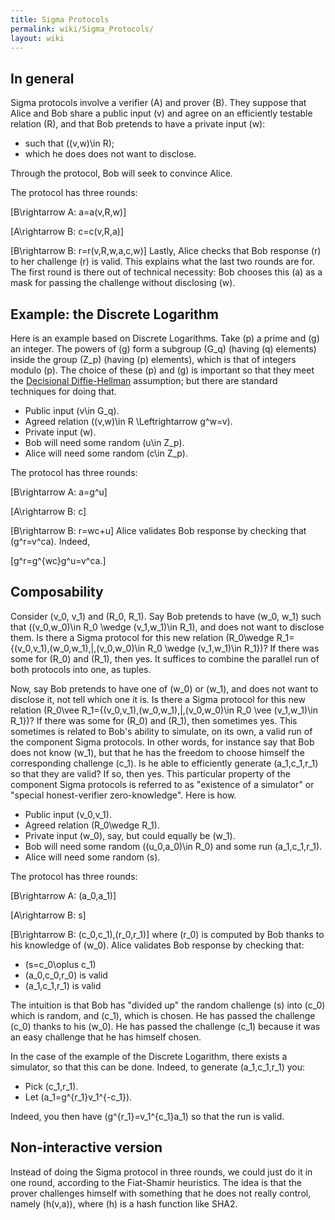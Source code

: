```yaml
---
title: Sigma Protocols
permalink: wiki/Sigma_Protocols/
layout: wiki
---
```


In general
----------

Sigma protocols involve a verifier (A) and prover (B). They suppose that
Alice and Bob share a public input \(v\) and agree on an efficiently
testable relation \(R\), and that Bob pretends to have a private input
\(w\):

-   such that \((v,w)\in R\);
-   which he does does not want to disclose.

Through the protocol, Bob will seek to convince Alice.

The protocol has three rounds:

\[B\rightarrow A: a=a(v,R,w)\]

\[A\rightarrow B: c=c(v,R,a)\]

\[B\rightarrow B: r=r(v,R,w,a,c,w)\] Lastly, Alice checks that Bob
response \(r\) to her challenge \(r\) is valid. This explains what the
last two rounds are for. The first round is there out of technical
necessity: Bob chooses this \(a\) as a mask for passing the challenge
without disclosing \(w\).

Example: the Discrete Logarithm
-------------------------------

Here is an example based on Discrete Logarithms. Take \(p\) a prime and
\(g\) an integer. The powers of \(g\) form a subgroup \(G_q\) (having
\(q\) elements) inside the group \(Z_p\) (having \(p\) elements), which
is that of integers modulo \(p\). The choice of these \(p\) and \(g\) is
important so that they meet the [Decisional
Diffie-Hellman](http://en.wikipedia.org/wiki/Decisional_Diffie%E2%80%93Hellman_assumption)
assumption; but there are standard techniques for doing that.

-   Public input \(v\in G_q\).
-   Agreed relation \((v,w)\in R \Leftrightarrow g^w=v\).
-   Private input \(w\).
-   Bob will need some random \(u\in Z_p\).
-   Alice will need some random \(c\in Z_p\).

The protocol has three rounds:

\[B\rightarrow A: a=g^u\]

\[A\rightarrow B: c\]

\[B\rightarrow B: r=wc+u\] Alice validates Bob response by checking that
\(g^r=v^ca\). Indeed,

\[g^r=g^{wc}g^u=v^ca.\]

Composability
-------------

Consider \(v_0, v_1\) and \(R_0, R_1\). Say Bob pretends to have
\(w_0, w_1\) such that \((v_0,w_0)\in R_0 \wedge (v_1,w_1)\in R_1\), and
does not want to disclose them. Is there a Sigma protocol for this new
relation
\(R_0\wedge R_1=\{(v_0,v_1),(w_0,w_1)\,|\,(v_0,w_0)\in R_0 \wedge (v_1,w_1)\in R_1\}\)?
If there was some for \(R_0\) and \(R_1\), then yes. It suffices to
combine the parallel run of both protocols into one, as tuples.

Now, say Bob pretends to have one of \(w_0\) or \(w_1\), and does not
want to disclose it, not tell which one it is. Is there a Sigma protocol
for this new relation
\(R_0\vee R_1=\{(v_0,v_1),(w_0,w_1)\,|\,(v_0,w_0)\in R_0 \vee (v_1,w_1)\in R_1\}\)?
If there was some for \(R_0\) and \(R_1\), then sometimes yes. This
sometimes is related to Bob's ability to simulate, on its own, a valid
run of the component Sigma protocols. In other words, for instance say
that Bob does not know \(w_1\), but that he has the freedom to choose
himself the corresponding challenge \(c_1\). Is he able to efficiently
generate \(a_1,c_1,r_1\) so that they are valid? If so, then yes. This
particular property of the component Sigma protocols is referred to as
"existence of a simulator" or "special honest-verifier zero-knowledge".
Here is how.

-   Public input \(v_0,v_1\).
-   Agreed relation \(R_0\wedge R_1\).
-   Private input \(w_0\), say, but could equally be \(w_1\).
-   Bob will need some random \((u_0,a_0)\in R_0\) and some run
    \(a_1,c_1,r_1\).
-   Alice will need some random \(s\).

The protocol has three rounds:

\[B\rightarrow A: (a_0,a_1)\]

\[A\rightarrow B: s\]

\[B\rightarrow B: (c_0,c_1),(r_0,r_1)\] where \(r_0\) is computed by Bob
thanks to his knowledge of \(w_0\). Alice validates Bob response by
checking that:

-   \(s=c_0\oplus c_1\)
-   \(a_0,c_0,r_0\) is valid
-   \(a_1,c_1,r_1\) is valid

The intuition is that Bob has "divided up" the random challenge \(s\)
into \(c_0\) which is random, and \(c_1\), which is chosen. He has
passed the challenge \(c_0\) thanks to his \(w_0\). He has passed the
challenge \(c_1\) because it was an easy challenge that he has himself
chosen.

In the case of the example of the Discrete Logarithm, there exists a
simulator, so that this can be done. Indeed, to generate \(a_1,c_1,r_1\)
you:

-   Pick \(c_1,r_1\).
-   Let \(a_1=g^{r_1}v_1^{-c_1}\).

Indeed, you then have \(g^{r_1}=v_1^{c_1}a_1\) so that the run is valid.

Non-interactive version
-----------------------

Instead of doing the Sigma protocol in three rounds, we could just do it
in one round, according to the Fiat-Shamir heuristics. The idea is that
the prover challenges himself with something that he does not really
control, namely \(h(v,a)\), where \(h\) is a hash function like SHA2.
